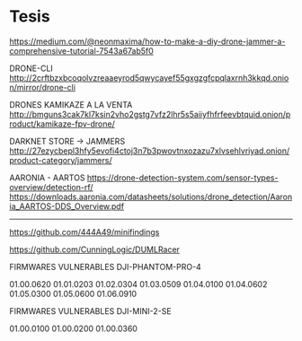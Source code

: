 # Tesis

https://medium.com/@neonmaxima/how-to-make-a-diy-drone-jammer-a-comprehensive-tutorial-7543a67ab5f0

DRONE-CLI
http://2crftbzxbcoqolvzreaaeyrod5qwycayef55gxgzgfcpqlaxrnh3kkqd.onion/mirror/drone-cli

DRONES KAMIKAZE A LA VENTA
http://bmguns3cak7kl7ksin2vho2gstg7vfz2lhr5s5aiiyfhfrfeevbtquid.onion/product/kamikaze-fpv-drone/

DARKNET STORE -> JAMMERS
http://27ezycbepl3hfy5evofi4ctoj3n7b3pwovtnxozazu7xlvsehlvriyad.onion/product-category/jammers/

AARONIA - AARTOS
https://drone-detection-system.com/sensor-types-overview/detection-rf/
https://downloads.aaronia.com/datasheets/solutions/drone_detection/Aaronia_AARTOS-DDS_Overview.pdf


----------

https://github.com/444A49/minifindings

https://github.com/CunningLogic/DUMLRacer

FIRMWARES VULNERABLES DJI-PHANTOM-PRO-4

01.00.0620 
01.01.0203
01.02.0304
01.03.0509
01.04.0100
01.04.0602
01.05.0300
01.05.0600
01.06.0910

FIRMWARES VULNERABLES DJI-MINI-2-SE

01.00.0100
01.00.0200
01.00.0360



